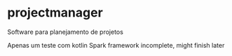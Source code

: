 # projectmanager
Software para planejamento de projetos

Apenas um teste com kotlin Spark framework incomplete, might finish later
